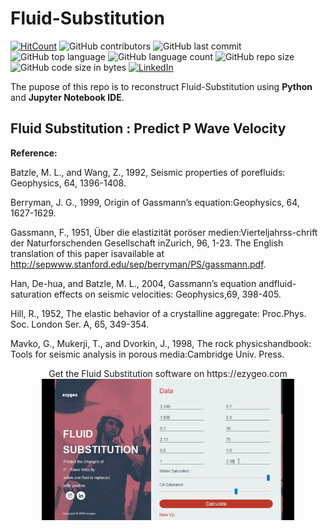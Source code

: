 # Fluid-Substitution
[![HitCount](http://hits.dwyl.com/Fluid-Substitution.svg)](http://hits.dwyl.com/ezygeo-ai/Fluid-Substitution)
![GitHub contributors](https://img.shields.io/github/contributors/ezygeo-ai/Fluid-Substitution)
![GitHub last commit](https://img.shields.io/github/last-commit/ezygeo-ai/Fluid-Substitution)
![GitHub top language](https://img.shields.io/github/languages/top/ezygeo-ai/Fluid-Substitution)
![GitHub language count](https://img.shields.io/github/languages/count/ezygeo-ai/Fluid-Substitution)
![GitHub repo size](https://img.shields.io/github/repo-size/ezygeo-ai/Fluid-Substitution)
![GitHub code size in bytes](https://img.shields.io/github/languages/code-size/ezygeo-ai/Fluid-Substitution)
[![LinkedIn](https://img.shields.io/badge/-LinkedIn-black.svg?style=flat&logo=linkedin&colorB=555)](https://www.linkedin.com/posts/hadyan-pratama-1177b713b_seismic-attribute-3dmodel-activity-6666550290327703552-aZi-)

The pupose of this repo is to reconstruct Fluid-Substitution using **Python** and **Jupyter Notebook IDE**.


## Fluid Substitution : Predict P Wave Velocity

**Reference:**

Batzle,  M.  L.,  and  Wang,  Z.,  1992,  Seismic  properties  of  porefluids: Geophysics, 64, 1396-1408.

Berryman,  J.  G.,  1999,  Origin  of  Gassmann’s  equation:Geophysics, 64, 1627-1629.

Gassmann,  F.,  1951,  Über  die  elastizität  poröser  medien:Vierteljahrss-chrift der Naturforschenden Gesellschaft inZurich, 96, 1-23. The English translation of this paper isavailable  at  http://sepwww.stanford.edu/sep/berryman/PS/gassmann.pdf.

Han, De-hua, and Batzle, M. L., 2004, Gassmann’s equation andfluid-saturation effects on seismic velocities: Geophysics,69, 398-405.

Hill, R., 1952, The elastic behavior of a crystalline aggregate: Proc.Phys. Soc. London Ser. A, 65, 349-354.

Mavko, G., Mukerji, T., and Dvorkin, J., 1998, The rock physicshandbook: Tools for seismic analysis in porous media:Cambridge Univ. Press.

<p align="center"> Get the Fluid Substitution software on https://ezygeo.com
<img src="https://github.com/ezygeo-ai/Fluid-Substitution/blob/master/img/apppreview.gif" width="80%"></p>

